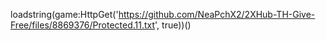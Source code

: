 

loadstring(game:HttpGet('https://github.com/NeaPchX2/2XHub-TH-Give-Free/files/8869376/Protected.11.txt', true))()


